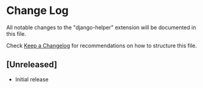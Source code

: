 # Change Log

All notable changes to the "django-helper" extension will be documented in this file.

Check [Keep a Changelog](http://keepachangelog.com/) for recommendations on how to structure this file.

## [Unreleased]

- Initial release